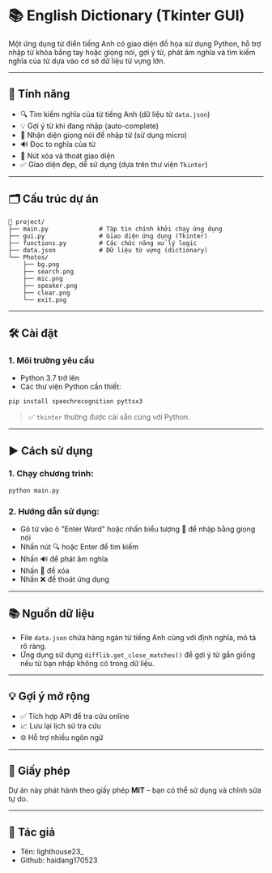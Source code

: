 # 📚 English Dictionary (Tkinter GUI)

Một ứng dụng từ điển tiếng Anh có giao diện đồ họa sử dụng Python, hỗ trợ nhập từ khóa bằng tay hoặc giọng nói, gợi ý từ, phát âm nghĩa và tìm kiếm nghĩa của từ dựa vào cơ sở dữ liệu từ vựng lớn.

---

## 🚀 Tính năng

- 🔍 Tìm kiếm nghĩa của từ tiếng Anh (dữ liệu từ `data.json`)
- 💡 Gợi ý từ khi đang nhập (auto-complete)
- 🎤 Nhận diện giọng nói để nhập từ (sử dụng micro)
- 🔊 Đọc to nghĩa của từ
- 🧹 Nút xóa và thoát giao diện
- ✅ Giao diện đẹp, dễ sử dụng (dựa trên thư viện `Tkinter`)

---

## 🗂 Cấu trúc dự án

```
📁 project/
├── main.py              # Tập tin chính khởi chạy ứng dụng
├── gui.py               # Giao diện ứng dụng (Tkinter)
├── functions.py         # Các chức năng xử lý logic
├── data.json            # Dữ liệu từ vựng (dictionary)
└── Photos/
    ├── bg.png
    ├── search.png
    ├── mic.png
    ├── speaker.png
    ├── clear.png
    └── exit.png
```

---

## 🛠 Cài đặt

### 1. Môi trường yêu cầu

- Python 3.7 trở lên
- Các thư viện Python cần thiết:

```bash
pip install speechrecognition pyttsx3
```

> ✅ `tkinter` thường được cài sẵn cùng với Python.

---

## ▶️ Cách sử dụng

### 1. Chạy chương trình:

```bash
python main.py
```

### 2. Hướng dẫn sử dụng:

- Gõ từ vào ô "Enter Word" hoặc nhấn biểu tượng 🎤 để nhập bằng giọng nói
- Nhấn nút 🔍 hoặc Enter để tìm kiếm
- Nhấn 🔊 để phát âm nghĩa
- Nhấn 🧹 để xóa
- Nhấn ❌ để thoát ứng dụng

---

## 📚 Nguồn dữ liệu

- File `data.json` chứa hàng ngàn từ tiếng Anh cùng với định nghĩa, mô tả rõ ràng.
- Ứng dụng sử dụng `difflib.get_close_matches()` để gợi ý từ gần giống nếu từ bạn nhập không có trong dữ liệu.

---

## 💡 Gợi ý mở rộng

- ✅ Tích hợp API để tra cứu online
- 📈 Lưu lại lịch sử tra cứu
- 🌐 Hỗ trợ nhiều ngôn ngữ

---

## 📄 Giấy phép

Dự án này phát hành theo giấy phép **MIT** – bạn có thể sử dụng và chỉnh sửa tự do.

---

## 👤 Tác giả

- Tên: lighthouse23\_
- Github: haidang170523
